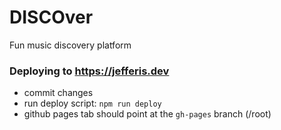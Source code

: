 # DISCOver
Fun music discovery platform


### Deploying to https://jefferis.dev
 - commit changes
 - run deploy script:  `npm run deploy`
 - github pages tab should point at the `gh-pages` branch (/root)